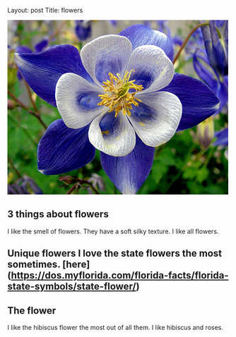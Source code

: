 
Layout: post
Title: flowers

![Flowers1](/images/Flower1.jpg)

## 3 things about flowers 

I like the smell of flowers. They have a soft silky texture. I like all flowers.

## Unique flowers I love the state flowers the most sometimes. [here] (https://dos.myflorida.com/florida-facts/florida-state-symbols/state-flower/)

## The flower

I like the hibiscus flower the most out of all them. I like hibiscus and roses. 
